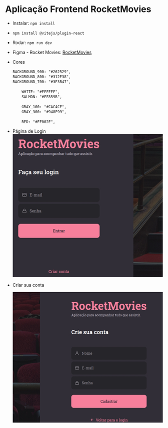 # Aplicação Frontend RocketMovies

- Instalar: `npm install`
- `npm install @vitejs/plugin-react`
- Rodar: `npm run dev`

- Figma - Rocket Movies: [RocketMovies](https://www.figma.com/file/Y7ugIg348l0w3DvU9MNTbv/RocketMovies?node-id=0%3A1)

- Cores

  ```
  BACKGROUND_900: "#262529",
  BACKGROUND_800: "#312E38",
  BACKGROUND_700: "#3E3B47",

      WHITE: "#FFFFFF",
      SALMON: "#FF859B",

      GRAY_100: "#CAC4CF",
      GRAY_300: "#948F99",

      RED: "#FF002E",

  ```

- Página de Login
  <img src="./img/movie01.jpg">

- Criar sua conta

  <img src="./img/movie02.jpg">
